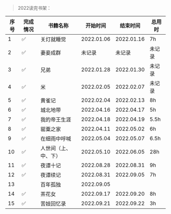>2022读完书架：

| 序号 | 完成情况 | 书籍名称 | 开始时间 | 结束时间 | 总用时 |
| --- | --- |--- |--- |--- |--- |
| 1 | ✅ | 关灯就睡觉 | 2022.01.06 | 2022.01.16 | 7h |
| 2 | ✅ | 妻妾成群 | 未记录 | 未记录 | 未记录 |
| 3 | ✅ | 兄弟 | 2022.01.28 | 2022.01.30 | 未记录 |
| 4 | ✅ | 米 | 2022.02.05 | 2022.02.07 | 未记录 |
| 5 | ✅ | 黄雀记 | 2022.02.04 | 2022.02.13 | 8h |
| 6 | ✅ | 城北地带 | 2022.04.16 | 2022.04.17 | 5h |
| 7 | ✅ | 我的帝王生涯 | 2022.04.18 | 2022.04.19 | 5.5h |
| 8 | ✅ | 罂粟之家 | 2022.04.11 | 2022.05.02 | 6h |
| 9 | ✅ | 在细雨中呼喊 | 2022.05.04 |2022.05.07 | 6.5h |
| 10 | ✅ | 人世间（上、中、下）	 | 2022.05.10 | 2022.06.05 | 28h |
| 11 | ✅ | 夜谭十记 | 2022.08.28 | 2022.08.31 | 9h |
| 12 | ✅ | 夜谭续记 | 2022.08.31 | 2022.09.05 | 7h |
| 13 |    | 百年孤独 | 2022.09.05 |  |  |
| 14 | ✅ | 茶花女 | 2022.09.17 | 2022.09.20 | 8h |
| 15 | ✅ | 苦妓回忆录 | 2022.09.21 | 2022.09.22 | 3h |
